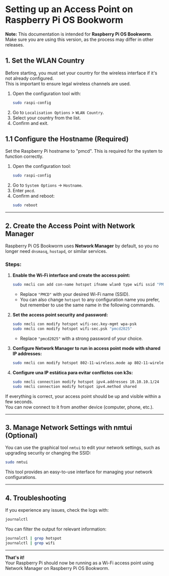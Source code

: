 # Setting up an Access Point on Raspberry Pi OS Bookworm

**Note:** This documentation is intended for **Raspberry Pi OS Bookworm**.  
Make sure you are using this version, as the process may differ in other releases.

## 1. Set the WLAN Country

Before starting, you must set your country for the wireless interface if it's not already configured.  
This is important to ensure legal wireless channels are used.

1. Open the configuration tool with:
   ```bash
   sudo raspi-config
   ```
2. Go to `Localisation Options` > `WLAN Country`.
3. Select your country from the list.
4. Confirm and exit.

<!-- Optionally, add an image here if available -->

## 1.1 Configure the Hostname (Required)

Set the Raspberry Pi hostname to "pmcd". This is required for the system to function correctly.

1. Open the configuration tool:
   ```bash
   sudo raspi-config
   ```
2. Go to `System Options` → `Hostname`.
3. Enter `pmcd`.
4. Confirm and reboot:
   ```bash
   sudo reboot
   ```

---

## 2. Create the Access Point with Network Manager

Raspberry Pi OS Bookworm uses **Network Manager** by default, so you no longer need `dnsmasq`, `hostapd`, or similar services.

### Steps:

1. **Enable the Wi-Fi interface and create the access point:**
   ```bash
   sudo nmcli con add con-name hotspot ifname wlan0 type wifi ssid "PMCD"
   ```
   - Replace `"PMCD"` with your desired Wi-Fi name (SSID).
   - You can also change `hotspot` to any configuration name you prefer, but remember to use the same name in the following commands.

2. **Set the access point security and password:**
   ```bash
   sudo nmcli con modify hotspot wifi-sec.key-mgmt wpa-psk
   sudo nmcli con modify hotspot wifi-sec.psk "pmcd2025"
   ```
   - Replace `"pmcd2025"` with a strong password of your choice.

3. **Configure Network Manager to run in access point mode with shared IP addresses:**
   ```bash
   sudo nmcli con modify hotspot 802-11-wireless.mode ap 802-11-wireless.band bg ipv4.method shared
   ```

4. **Configure una IP estática para evitar conflictos con k3s:**
   ```bash
   sudo nmcli connection modify hotspot ipv4.addresses 10.10.10.1/24
   sudo nmcli connection modify hotspot ipv4.method shared
   ```

If everything is correct, your access point should be up and visible within a few seconds.  
You can now connect to it from another device (computer, phone, etc.).

---

## 3. Manage Network Settings with nmtui (Optional)

You can use the graphical tool `nmtui` to edit your network settings, such as upgrading security or changing the SSID:

```bash
sudo nmtui
```

This tool provides an easy-to-use interface for managing your network configurations.

---

## 4. Troubleshooting

If you experience any issues, check the logs with:

```bash
journalctl
```

You can filter the output for relevant information:

```bash
journalctl | grep hotspot
journalctl | grep wifi
```

---

**That's it!**  
Your Raspberry Pi should now be running as a Wi-Fi access point using Network Manager on Raspberry Pi OS Bookworm.
